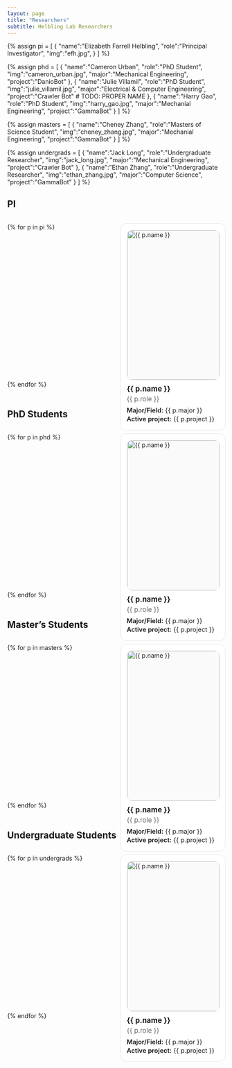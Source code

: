 ```yaml
---
layout: page
title: "Researchers"
subtitle: Helbling Lab Researchers
---
```


<style>
  .researcher-section { margin: 2rem 0 3rem; }
  .researcher-grid {
    display: grid;
    grid-template-columns: repeat(auto-fill, minmax(220px, 1fr));
    gap: 18px;
    align-items: start;
  }
  .person-card {
    border: 1px solid #e6e6e6;
    border-radius: 14px;
    padding: 14px;
    background: #fff;
  }
  .person-photo {
    width: 100%;
    aspect-ratio: 1 / 1;
    object-fit: cover;
    border-radius: 12px;
    border: 1px solid #eee;
    background: #fafafa;
  }
  .person-name { font-weight: 650; font-size: 1.05rem; margin: 10px 0 4px; }
  .person-role { color: #666; font-size: 0.95rem; margin-bottom: 8px; }
  .person-meta { font-size: 0.92rem; line-height: 1.35; }
  .person-meta b { font-weight: 600; }
</style>

{% assign pi = 
  [
    {
      "name":"Elizabeth Farrell Helbling",
      "role":"Principal Investigator",
      "img":"efh.jpg",
    }
  ]
%}

{% assign phd = 
  [
    { "name":"Cameron Urban", "role":"PhD Student",
      "img":"cameron_urban.jpg",
      "major":"Mechanical Engineering",
      "project":"DanioBot"
    },
    { "name":"Julie Villamil", "role":"PhD Student",
      "img":"julie_villamil.jpg",
      "major":"Electrical & Computer Engineering",
      "project":"Crawler Bot" # TODO: PROPER NAME
    },
    { "name":"Harry Gao", "role":"PhD Student",
      "img":"harry_gao.jpg",
      "major":"Mechanial Engineering",
      "project":"GammaBot"
    }
  ]
%}

{% assign masters = 
  [
    { "name":"Cheney Zhang", "role":"Masters of Science Student",
      "img":"cheney_zhang.jpg",
      "major":"Mechanial Engineering",
      "project":"GammaBot"
    }
  ]
%}

{% assign undergrads = 
  [
    { "name":"Jack Long", "role":"Undergraduate Researcher",
      "img":"jack_long.jpg",
      "major":"Mechanical Engineering",
      "project":"Crawler Bot"
    },
    { "name":"Ethan Zhang", "role":"Undergraduate Researcher",
      "img":"ethan_zhang.jpg",
      "major":"Computer Science",
      "project":"GammaBot"
    }
  ]
%}

## PI
<div class="researcher-section researcher-grid">
  {% for p in pi %}
  <div class="person-card">
    <img class="person-photo" src="{{ '/assets/img/headshots/' | append: p.img | relative_url }}" alt="{{ p.name }}">
    <div class="person-name">{{ p.name }}</div>
    <div class="person-role">{{ p.role }}</div>
    <div class="person-meta"><b>Major/Field:</b> {{ p.major }}</div>
    <div class="person-meta"><b>Active project:</b> {{ p.project }}</div>
  </div>
  {% endfor %}
</div>

## PhD Students
<div class="researcher-section researcher-grid">
  {% for p in phd %}
  <div class="person-card">
    <img class="person-photo" src="{{ '/assets/img/headshots/' | append: p.img | relative_url }}" alt="{{ p.name }}">
    <div class="person-name">{{ p.name }}</div>
    <div class="person-role">{{ p.role }}</div>
    <div class="person-meta"><b>Major/Field:</b> {{ p.major }}</div>
    <div class="person-meta"><b>Active project:</b> {{ p.project }}</div>
  </div>
  {% endfor %}
</div>

## Master’s Students
<div class="researcher-section researcher-grid">
  {% for p in masters %}
  <div class="person-card">
    <img class="person-photo" src="{{ '/assets/img/headshots/' | append: p.img | relative_url }}" alt="{{ p.name }}">
    <div class="person-name">{{ p.name }}</div>
    <div class="person-role">{{ p.role }}</div>
    <div class="person-meta"><b>Major/Field:</b> {{ p.major }}</div>
    <div class="person-meta"><b>Active project:</b> {{ p.project }}</div>
  </div>
  {% endfor %}
</div>

## Undergraduate Students
<div class="researcher-section researcher-grid">
  {% for p in undergrads %}
  <div class="person-card">
    <img class="person-photo" src="{{ '/assets/img/headshots/' | append: p.img | relative_url }}" alt="{{ p.name }}">
    <div class="person-name">{{ p.name }}</div>
    <div class="person-role">{{ p.role }}</div>
    <div class="person-meta"><b>Major/Field:</b> {{ p.major }}</div>
    <div class="person-meta"><b>Active project:</b> {{ p.project }}</div>
  </div>
  {% endfor %}
</div>
